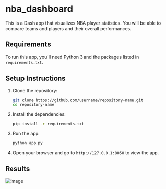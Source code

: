 # nba_dashboard

This is a Dash app that visualizes NBA player statistics. You will be able to compare teams and players and their overall performances.

## Requirements
To run this app, you'll need Python 3 and the packages listed in `requirements.txt`.

## Setup Instructions

1. Clone the repository:
    ```bash
    git clone https://github.com/username/repository-name.git
    cd repository-name
    ```

2. Install the dependencies:
    ```bash
    pip install -r requirements.txt
    ```

3. Run the app:
    ```bash
    python app.py
    ```

4. Open your browser and go to `http://127.0.0.1:8050` to view the app.

## Results

![image](https://github.com/user-attachments/assets/4c1e1cdf-5b79-4bed-a446-bc685a004eb9)
